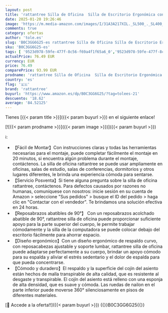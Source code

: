 ```yaml
---
layout: post
title: 'rattantree Silla de Oficina  Silla de Escritorio Ergonómica con Reposacabezas Ajustable y Soporte Lumbar  Respaldo de Malla Transpirable  Reposabrazos Abatibles de 90°  Silla Giratoria de 360°'
date: 2025-01-20 19:26:46
image: 'https://m.media-amazon.com/images/I/31A3A217XIL._SL500_._SL400_.jpg'
comments: true
category: ofertas
author: 'tole.es'
slug: 'B0C3GG6G25-es rattantree Silla de Oficina Silla de Escritorio Ergonómica...'
sku: 'B0C3GG6G25-es'
tags: [ '9523d978-59fe-477f-8c56-f69a4f1f65a6_0','9523d978-59fe-477f-8c56-f69a4f1f65a6_5701','Arborist Merchandising Root','Hogar y cocina','Los favoritos de nuestros clientes: Muebles','Muebles de hogar','Muebles de oficina en casa','Self Service','Sillas de escritorio de oficina','Sillas y sofás de oficina','Special Features Stores','de','oficina','rattantree','silla','🇪🇸', ]
actualPrice: 76.49 EUR
currency: EUR
price: 76.49
comparePrice: 93.99 EUR
prodname: 'rattantree Silla de Oficina  Silla de Escritorio Ergonómica con Reposacabezas Ajustable y Soporte Lumbar  Respaldo de Malla Transpirable  Reposabrazos Abatibles de 90°  Silla Giratoria de 360°'
country: 'es'
flag: '🇪🇸'
brand: 'rattantree'
buyurl: 'https://www.amazon.es/dp/B0C3GG6G25/?tag=tolees-21'
descuento: '18.62'
average: '84.52125'
---
```


Tienes [{{< param title >}}]({{< param buyurl >}}) en el siguiente enlace!

[![{{< param prodname >}}]({{< param image >}})]({{< param buyurl >}})

ℹ️:

- 【Fácil de Montar】Con instrucciones claras y todas las herramientas necesarias para el montaje, puede completar fácilmente el montaje en 20 minutos, si encuentra algún problema durante el montaje, contáctenos. La silla de oficina rattantree se puede usar ampliamente en oficinas, salas de estudio, salas de conferencias, dormitorios y otros lugares diferentes, le brinda una experiencia cómoda para sentarse.
- 【Servicio Posventa】Si tiene alguna pregunta sobre la silla de oficina rattantree, contáctenos. Para defectos causados por razones no humanas, comuníquese con nosotros: inicie sesión en su cuenta de Amazon > seleccione "Sus pedidos" > busque el ID del pedido > haga clic en "Contactar con el vendedor". Te brindamos una solución efectiva en 24 horas.
- 【Reposabrazos abatibles de 90°】 Con un reposabrazos acolchado abatible de 90°, rattantree silla de oficina puede proporcionar suficiente apoyo para la parte superior del cuerpo, le permite trabajar cómodamente y la silla de la computadora se puede colocar debajo del escritorio fácilmente para ahorrar espacio.
- 【Diseño ergonómico】Con un diseño ergonómico de respaldo curvo, con reposacabezas ajustable y soporte lumbar, rattantree silla de oficina puede adaptarse perfectamente a su cuerpo, brindar un apoyo cómodo para su espalda y aliviar el estrés sedentario y el dolor de espalda para que pueda concentrarse.
- 【Cómodo y duradero】El respaldo y la superficie del cojín del asiento están hechos de malla transpirable de alta calidad, que es resistente al desgaste y transpirable. El cojín del asiento está relleno con una esponja de alta densidad, que es suave y cómoda. Las ruedas de nailon en el parte inferior puede moverse 360° silenciosamente en pisos de diferentes materiales.

[🛒 Accede a la oferta!!]({{< param buyurl >}})
{{<world>}}B0C3GG6G25{{</world>}}
